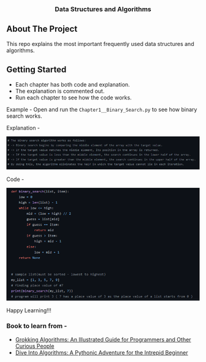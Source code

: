 <div align="center">


  <h3 align="center">Data Structures and Algorithms</h3>

</div>


<!-- ABOUT THE PROJECT -->
## About The Project

This repo explains the most important frequently used data structures and algorithms.
<!-- GETTING STARTED -->
## Getting Started

* Each chapter has both code and explanation. 
* The explanation is commented out.
* Run each chapter to see how the code works. 


Example - 
Open and run the `Chapter1__Binary_Search.py` to see how binary search works.


Explanation - 

<img src="https://github.com/saitejas-janjur/Data-Structures-and-Algorithms/blob/main/Images/Explanation.PNG">

Code - 

<img src="https://github.com/saitejas-janjur/Data-Structures-and-Algorithms/blob/main/Images/Code.PNG">


Happy Learning!!!

### Book to learn from - 
* [Grokking Algorithms: An Illustrated Guide for Programmers and Other Curious People ](https://www.amazon.com/Grokking-Algorithms-illustrated-programmers-curious/dp/1617292230/ref=sr_1_1?crid=3FMG23RKYDQZB&dchild=1&keywords=grokking+algorithms&qid=1635875229&qsid=144-0990933-9832504&sprefix=groking+algorithm%2Caps%2C311&sr=8-1&sres=1617292230%2C161729618X%2CB08B3FWYBX%2C0984782850%2C1617295450%2C1250118360%2CB08VL1BLHB%2C0262033844%2C1680507222%2C1617293709%2C032157351X%2C1617295485%2C1617296201%2CB084V86BXM%2C026204630X%2CB006Z0QR3I&srpt=ABIS_BOOK)
* [Dive Into Algorithms: A Pythonic Adventure for the Intrepid Beginner](https://www.amazon.com/dp/1718500688/ref=redir_mobile_desktop?_encoding=UTF8&aaxitk=eb90b57cc1d4878b309c601c5b111416&hsa_cr_id=1995159810801&pd_rd_plhdr=t&pd_rd_r=1dada407-8ec4-461f-8cb4-71a7f13f3e65&pd_rd_w=zg7DJ&pd_rd_wg=rv2Up&ref_=sbx_be_s_sparkle_mcd_asin_0_img)


